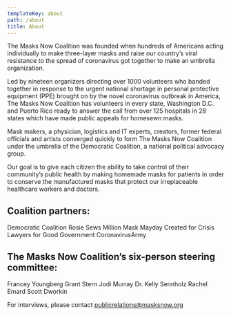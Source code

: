 ```yaml
---
templateKey: about
path: /about
title: About
---
```

The Masks Now Coalition was founded when hundreds of Americans acting individually to make three-layer masks and raise our country’s viral resistance to the spread of coronavirus got together to make an umbrella organization. 

Led by nineteen organizers directing over 1000 volunteers who banded together in response to the urgent national shortage in personal protective equipment (PPE) brought on by the novel coronavirus outbreak in America, The Masks Now Coalition has volunteers in every state, Washington D.C. and Puerto Rico ready to answer the call from over 125 hospitals in 28 states which have made public appeals for homesewn masks.

Mask makers, a physician, logistics and IT experts, creators, former federal officials and artists converged quickly to form The Masks Now Coalition under the umbrella of the Democratic Coalition, a national political advocacy group.

Our goal is to give each citizen the ability to take control of their community’s public health by making homemade masks for patients in order to conserve the manufactured masks that protect our irreplaceable healthcare workers and doctors. 

## Coalition partners: 

Democratic Coalition 
Rosie Sews
Million Mask Mayday
Created for Crisis
Lawyers for Good Government
CoronavirusArmy

## The Masks Now Coalition’s six-person steering committee:

Francey Youngberg
Grant Stern
Jodi Murray
Dr. Kelly Sennholz
Rachel Emard
Scott Dworkin

For interviews, please contact [publicrelations@masksnow.org](mailto:publicrelations@masksnow.org)
